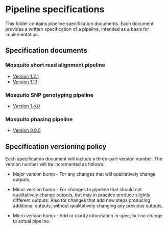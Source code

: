 # Pipeline specifications

This folder contains pipeline specification documents. Each document
provides a written specification of a pipeline, intended as a basis
for implementation.


## Specification documents

### Mosquito short read alignment pipeline

* [Version 1.2.1](https://github.com/malariagen/pipelines/blob/c1531ef6120021106cb0159150a297a5d8473e07/docs/specs/short-read-alignment-vector.md)
* [Version 1.1.1](https://github.com/malariagen/pipelines/blob/c7210d93628aaa31f26baa88a92e10322368b78e/docs/specs/short-read-alignment-vector.md)

### Mosquito SNP genotyping pipeline

* [Version 1.4.0](https://github.com/malariagen/pipelines/blob/c1531ef6120021106cb0159150a297a5d8473e07/docs/specs/snp-genotyping-vector.md)

### Mosquito phasing pipeline

* [Version 0.0.0](https://github.com/malariagen/pipelines/blob/9364efde80c6b2745290bba120b0f0a07a98def2/docs/specs/phasing-vector.md)


## Specification versioning policy

Each specification document will include a three-part version
number. The version number will be incremented as follows:

* Major version bump - For any changes that will qualitatively change
  outputs.

* Minor version bump - For changes to pipeline that should not
  qualitatively change outputs, but may in practice produce slightly
  different outputs. Also for changes that add new steps producing
  additional outputs, without qualitatively changing any previous
  outputs.

* Micro version bump - Add or clarify information in spec, but no
  change to actual pipeline.

